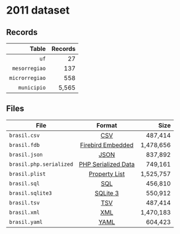 # 2011 dataset

## Records

|          Table | Records |
| --------------:| -------:|
|           `uf` |      27 |
|  `mesorregiao` |     137 |
| `microrregiao` |     558 |
|    `municipio` |   5,565 |

## Files

| File                    | Format                                                                                          |      Size |
| ----------------------- |:-----------------------------------------------------------------------------------------------:| ---------:|
| `brasil.csv`            | [CSV](https://en.wikipedia.org/wiki/Comma-separated_values)                                     |   487,414 |
| `brasil.fdb`            | [Firebird Embedded](https://en.wikipedia.org/wiki/Embedded_database#Firebird_Embedded)          | 1,478,656 |
| `brasil.json`           | [JSON](https://en.wikipedia.org/wiki/JSON)                                                      |   837,892 |
| `brasil.php.serialized` | [PHP Serialized Data](https://en.wikipedia.org/wiki/Serialization#Programming_language_support) |   749,161 |
| `brasil.plist`          | [Property List](https://en.wikipedia.org/wiki/Property_list)                                    | 1,525,757 |
| `brasil.sql`            | [SQL](https://en.wikipedia.org/wiki/SQL)                                                        |   456,810 |
| `brasil.sqlite3`        | [SQLite 3](https://en.wikipedia.org/wiki/SQLite)                                                |   550,912 |
| `brasil.tsv`            | [TSV](https://en.wikipedia.org/wiki/Tab-separated_values)                                       |   487,414 |
| `brasil.xml`            | [XML](https://en.wikipedia.org/wiki/XML)                                                        | 1,470,183 |
| `brasil.yaml`           | [YAML](https://en.wikipedia.org/wiki/YAML)                                                      |   604,423 |
